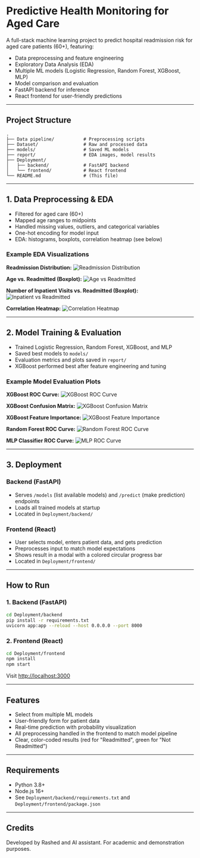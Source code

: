 # Predictive Health Monitoring for Aged Care

A full-stack machine learning project to predict hospital readmission risk for aged care patients (60+), featuring:
- Data preprocessing and feature engineering
- Exploratory Data Analysis (EDA)
- Multiple ML models (Logistic Regression, Random Forest, XGBoost, MLP)
- Model comparison and evaluation
- FastAPI backend for inference
- React frontend for user-friendly predictions

---

## Project Structure

```
.
├── Data pipeline/           # Preprocessing scripts
├── Dataset/                 # Raw and processed data
├── models/                  # Saved ML models
├── report/                  # EDA images, model results
├── Deployment/
│   ├── backend/             # FastAPI backend
│   └── frontend/            # React frontend
└── README.md                # (This file)
```

---

## 1. Data Preprocessing & EDA
- Filtered for aged care (60+)
- Mapped age ranges to midpoints
- Handled missing values, outliers, and categorical variables
- One-hot encoding for model input
- EDA: histograms, boxplots, correlation heatmap (see below)

### Example EDA Visualizations

**Readmission Distribution:**
![Readmission Distribution](report/eda_images/readmitted_distribution.png)

**Age vs. Readmitted (Boxplot):**
![Age vs Readmitted](report/eda_images/age_vs_readmitted_box.png)

**Number of Inpatient Visits vs. Readmitted (Boxplot):**
![Inpatient vs Readmitted](report/eda_images/n_inpatient_vs_readmitted_box.png)

**Correlation Heatmap:**
![Correlation Heatmap](report/eda_images/correlation_heatmap.png)

---

## 2. Model Training & Evaluation
- Trained Logistic Regression, Random Forest, XGBoost, and MLP
- Saved best models to `models/`
- Evaluation metrics and plots saved in `report/`
- XGBoost performed best after feature engineering and tuning

### Example Model Evaluation Plots

**XGBoost ROC Curve:**
![XGBoost ROC Curve](report/eval_plots/xgboost_roc_curve.png)

**XGBoost Confusion Matrix:**
![XGBoost Confusion Matrix](report/eval_plots/xgboost_confusion_matrix.png)

**XGBoost Feature Importance:**
![XGBoost Feature Importance](report/eval_plots/xgboost_feature_importance.png)

**Random Forest ROC Curve:**
![Random Forest ROC Curve](report/eval_plots/random_forest_roc_curve.png)

**MLP Classifier ROC Curve:**
![MLP ROC Curve](report/eval_plots/mlp_classifier_roc_curve.png)

---

## 3. Deployment
### Backend (FastAPI)
- Serves `/models` (list available models) and `/predict` (make prediction) endpoints
- Loads all trained models at startup
- Located in `Deployment/backend/`

### Frontend (React)
- User selects model, enters patient data, and gets prediction
- Preprocesses input to match model expectations
- Shows result in a modal with a colored circular progress bar
- Located in `Deployment/frontend/`

---

## How to Run

### 1. Backend (FastAPI)
```bash
cd Deployment/backend
pip install -r requirements.txt
uvicorn app:app --reload --host 0.0.0.0 --port 8000
```

### 2. Frontend (React)
```bash
cd Deployment/frontend
npm install
npm start
```
Visit [http://localhost:3000](http://localhost:3000)

---

## Features
- Select from multiple ML models
- User-friendly form for patient data
- Real-time prediction with probability visualization
- All preprocessing handled in the frontend to match model pipeline
- Clear, color-coded results (red for "Readmitted", green for "Not Readmitted")

---

## Requirements
- Python 3.8+
- Node.js 16+
- See `Deployment/backend/requirements.txt` and `Deployment/frontend/package.json`

---

## Credits
Developed by Rashed and AI assistant. For academic and demonstration purposes. 